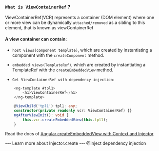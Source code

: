 ### `What is ViewContainerRef` ?

ViewContainerRef(VCR) represents a container (DOM element) where one or more view can be dynamically `attached/removed` as a sibling to this element, that is known as viewContainerRef

#### A view container can contain:

- `host views(component template)`, which are created by instantiating a component with the `createComponent` method.

- `embedded views(TemplateRef)`, which are created by instantiating a TemplateRef with the `createEmbeddedView` method.

- `Get ViewContainerRef with dependency injection:`

```ts
    <ng-template #tpl1>
        <h1>ViewContainerRef</h1>
    </ng-template>

    @ViewChild('tpl1') tpl1: any;
    constructor(private readonly vcr: ViewContainerRef) {}
    ngAfterViewInit(): void {
        this.vcr.createEmbeddedView(this.tpl1);
    }
```

Read the docs of [Angular createEmbeddedView with Context and Injector](https://www.concretepage.com/angular/angular-createembeddedview-context-and-injector)

--- Learn more about Injector.create
--- @Inject dependency injection
